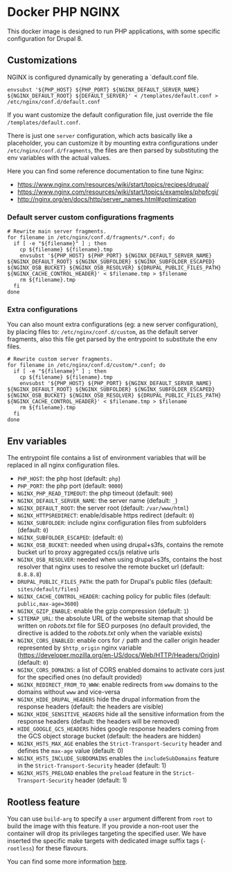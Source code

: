 # Docker PHP NGINX

This docker image is designed to run PHP applications, with some
specific configuration for Drupal 8.

## Customizations

NGINX is configured dynamically by generating a `default.conf file.

```
envsubst '${PHP_HOST} ${PHP_PORT} ${NGINX_DEFAULT_SERVER_NAME} ${NGINX_DEFAULT_ROOT} ${DEFAULT_SERVER}' < /templates/default.conf > /etc/nginx/conf.d/default.conf
```

If you want customize the default configuration file, just override the file `/templates/default.conf`.

There is just one `server` configuration, which acts basically like a placeholder, you can customize it
by mounting extra configurations under `/etc/nginx/conf.d/fragments`, the files are then parsed by
substituting the env variables with the actual values.

Here you can find some reference documentation to fine tune Nginx:

- https://www.nginx.com/resources/wiki/start/topics/recipes/drupal/
- https://www.nginx.com/resources/wiki/start/topics/examples/phpfcgi/
- http://nginx.org/en/docs/http/server_names.html#optimization

### Default server custom configurations fragments

```
# Rewrite main server fragments.
for filename in /etc/nginx/conf.d/fragments/*.conf; do
  if [ -e "${filename}" ] ; then
    cp ${filename} ${filename}.tmp
    envsubst '${PHP_HOST} ${PHP_PORT} ${NGINX_DEFAULT_SERVER_NAME} ${NGINX_DEFAULT_ROOT} ${NGINX_SUBFOLDER} ${NGINX_SUBFOLDER_ESCAPED} ${NGINX_OSB_BUCKET} ${NGINX_OSB_RESOLVER} ${DRUPAL_PUBLIC_FILES_PATH} ${NGINX_CACHE_CONTROL_HEADER}' < $filename.tmp > $filename
    rm ${filename}.tmp
  fi
done
```

### Extra configurations

You can also mount extra configurations (eg: a new server configuration), by placing files to: `/etc/nginx/conf.d/custom`, as
the default server fragments, also this file get parsed by the entrypoint to substitute the env files.

```
# Rewrite custom server fragments.
for filename in /etc/nginx/conf.d/custom/*.conf; do
  if [ -e "${filename}" ] ; then
    cp ${filename} ${filename}.tmp
    envsubst '${PHP_HOST} ${PHP_PORT} ${NGINX_DEFAULT_SERVER_NAME} ${NGINX_DEFAULT_ROOT} ${NGINX_SUBFOLDER} ${NGINX_SUBFOLDER_ESCAPED} ${NGINX_OSB_BUCKET} ${NGINX_OSB_RESOLVER} ${DRUPAL_PUBLIC_FILES_PATH} ${NGINX_CACHE_CONTROL_HEADER}' < $filename.tmp > $filename
    rm ${filename}.tmp
  fi
done
```

## Env variables

The entrypoint file contains a list of environment variables that will be replaced in all nginx configuration files.

- `PHP_HOST`: the php host (default: `php`)
- `PHP_PORT`: the php port (default: `9000`)
- `NGINX_PHP_READ_TIMEOUT`: the php timeout (default: `900`)
- `NGINX_DEFAULT_SERVER_NAME`: the server name (default: `_`)
- `NGINX_DEFAULT_ROOT`: the server root (default: `/var/www/html`)
- `NGINX_HTTPSREDIRECT`: enable/disable https redirect (default: `0`)
- `NGINX_SUBFOLDER`: include nginx configuration files from subfolders (default: `0`)
- `NGINX_SUBFOLDER_ESCAPED`: (default: `0`)
- `NGINX_OSB_BUCKET`: needed when using drupal+s3fs, contains the remote bucket url to proxy aggregated ccs/js relative urls
- `NGINX_OSB_RESOLVER`: needed when using drupal+s3fs, contains the host resolver that nginx uses to resolve the remote bucket url (default: `8.8.8.8`)
- `DRUPAL_PUBLIC_FILES_PATH`: the path for Drupal's public files (default: `sites/default/files`)
- `NGINX_CACHE_CONTROL_HEADER`: caching policy for public files (default: `public,max-age=3600`)
- `NGINX_GZIP_ENABLE`: enable the gzip compression (default: `1`)
- `SITEMAP_URL`: the absolute URL of the website sitemap that should be written on _robots.txt_ file for SEO purposes (no default provided, the directive is added to the _robots.txt_ only when the variable exists)
- `NGINX_CORS_ENABLED`: enable cors for `/` path and the caller origin header represented by `$http_origin` nginx variable (https://developer.mozilla.org/en-US/docs/Web/HTTP/Headers/Origin) (default: `0`)
- `NGINX_CORS_DOMAINS`: a list of CORS enabled domains to activate cors just for the specified ones (no default provided)
- `NGINX_REDIRECT_FROM_TO_WWW`: enable redirects from `www` domains to the domains without `www` and vice-versa
- `NGINX_HIDE_DRUPAL_HEADERS` hide the drupal information from the response headers (default: the headers are visible)
- `NGINX_HIDE_SENSITIVE_HEADERS` hide all the sensitive information from the response headers (default: the headers will be removed)
- `HIDE_GOOGLE_GCS_HEADERS` hides google response headers coming from the GCS object storage bucket (default: the headers are hidden)
- `NGINX_HSTS_MAX_AGE` enables the `Strict-Transport-Security` header and defines the `max-age` value (default: 0)
- `NGINX_HSTS_INCLUDE_SUBDOMAINS` enables the `includeSubDomains` feature in the `Strict-Transport-Security` header (default: 1)
- `NGINX_HSTS_PRELOAD` enables the `preload` feature in the `Strict-Transport-Security` header (default: 1)

## Rootless feature

You can use `build-arg` to specify a `user` argument different from `root` to build the image with this feature.
If you provide a non-root user the container will drop its privileges targeting the specified user.
We have inserted the specific make targets with dedicated image suffix tags (`-rootless`) for these flavours.

You can find some more information [here](https://docs.bitnami.com/tutorials/work-with-non-root-containers/).
